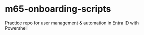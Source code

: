 # m65-onboarding-scripts
Practice repo for user management & automation in Entra ID with Powershell
